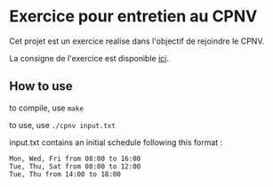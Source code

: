 # Exercice pour entretien au CPNV
Cet projet est un exercice realise dans l'objectif de rejoindre le CPNV.

La consigne de l'exercice est disponible [ici](https://github.com/CPNV-ES/2024_Code_Entretien/blob/41d27963550db367c4c29895c907d96b3fd22059/README.md).

## How to use

to compile, use `make`

to use, use `./cpnv input.txt` 

input.txt contains an initial schedule following this format :
```
Mon, Wed, Fri from 08:00 to 16:00
Tue, Thu, Sat from 08:00 to 12:00
Tue, Thu from 14:00 to 18:00
```